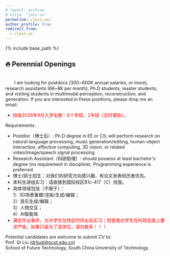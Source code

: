 ```yaml
---
# layout: archive
# title: "join us"
permalink: /join_us/
author_profile: true
redirect_from:
  - /join_us
---
```


{% include base_path %}

🔥 Perennial Openings
----------
<br />
　　I am looking for postdocs (300~600K annual salaries, or more), research assistants (6K~8K per month), Ph.D students, master students, and visiting students in multimodal perception, reconstruction, and generation. If you are interested in these positions, please drop me an email.

* <span style='color:red'>招收2026年9月入学名额：6个学硕、2专硕（实时更新）。</span>

Requirements:
* Postdoc（博士后）: Ph.D degree in EE or CS; will perform research on natural language processing, music generation/editing, human-object interaction, affective computing, 3D vision, or related video/image/speech signal processing.
* Research Assistant（科研助理）: should possess at least bachelor's degree (no requirement in discipline). Programming experience is preferred.
* 博士/硕士招生：对我们的研究方向感兴趣，有论文发表经历者优先。
* 本科生进组实习：请直接到国际校区B1c-417（C）找我。   
* 具体领域包括（不限于）：  
  1）3D场景重建/渲染/生成/编辑；  
  2）音乐生成/编辑；  
  3）人物交互；  
  4）AI智能体.   
* <span style='color:red'>满足毕业条件，允许学生在特定时间出去实习；但是我对学生在科研态度上要求严格，如果只是为了混学位，请勿联系！！！</span>

Potential candidates are welcome to submit CV to:  
Prof. Qi Liu (drliuqi@scut.edu.cn)   
School of Future Technology, South China University of Technology.

